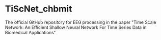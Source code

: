 # TiScNet_chbmit
The official GitHub repository for EEG processing in the paper "Time Scale Network: An Efficient Shallow Neural Network For Time Series Data in Biomedical Applications"
